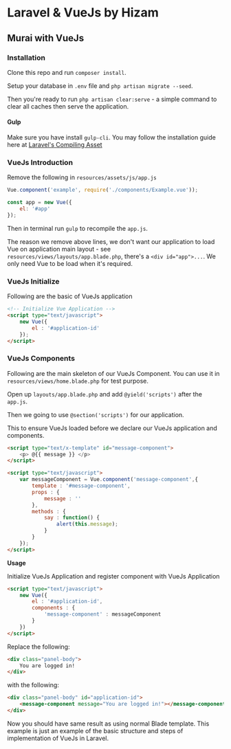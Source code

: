 # Laravel & VueJs by Hizam

## Murai with VueJs

### Installation

Clone this repo and run `composer install`. 

Setup your database in `.env` file and `php artisan migrate --seed`. 

Then you're ready to run `php artisan clear:serve` - a simple command to clear all caches then serve the application.

#### Gulp

Make sure you have install `gulp-cli`. You may follow the installation guide here at [Laravel's Compiling Asset](https://laravel.com/docs/5.3/elixir#installation)

### VueJs Introduction

Remove the following in `resources/assets/js/app.js`

```javascript
Vue.component('example', require('./components/Example.vue'));

const app = new Vue({
    el: '#app'
});
```

Then in terminal run `gulp` to recompile the `app.js`.

The reason we remove above lines, we don't want our application to load Vue on application main layout - see `resources/views/layouts/app.blade.php`, there's a `<div id="app">...`. We only need Vue to be load when it's required. 

### VueJs Initialize

Following are the basic of VueJs application

```html
<!-- Initialize Vue Application -->
<script type="text/javascript">
	new Vue({
		el : '#application-id'
	});
</script>
```

### VueJs Components

Following are the main skeleton of our VueJs Component. You can use it in `resources/views/home.blade.php` for test purpose.

Open up `layouts/app.blade.php` and add `@yield('scripts')` after the `app.js`.

Then we going to use `@section('scripts')` for our application.

This to ensure VueJs loaded before we declare our VueJs application and components.

```html
<script type="text/x-template" id="message-component">
    <p> @{{ message }} </p>
</script>
```

```html
<script type="text/javascript">
    var messageComponent = Vue.component('message-component',{
        template : '#message-component',
        props : {
            message : ''
        },
        methods : {
            say : function() {
                alert(this.message);
            }
        }
    });
</script>
```

**Usage**

Initialize VueJs Application and register component with VueJs Application

```html
<script type="text/javascript">
    new Vue({
        el : '#application-id',
        components : {
            'message-component' : messageComponent
        }
    })
</script>
```

Replace the following:

```html
<div class="panel-body">
	You are logged in!
</div>
```

with the following:

```html
<div class="panel-body" id="application-id">
    <message-component message="You are logged in!"></message-component>
</div>
```

Now you should have same result as using normal Blade template. This example is just an example of the basic structure and steps of implementation of VueJs in Laravel.
